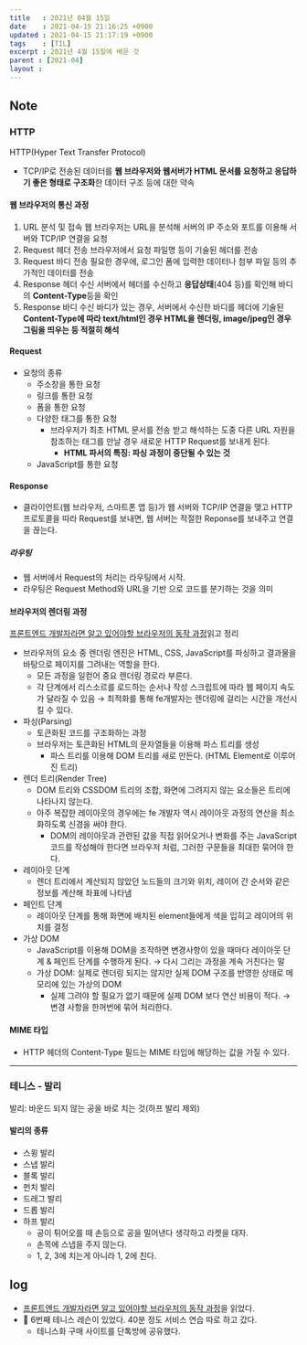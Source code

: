 ```yaml
---
title   : 2021년 04월 15일
date    : 2021-04-15 21:16:25 +0900
updated : 2021-04-15 21:17:19 +0900
tags    : [TIL]
excerpt : 2021년 4월 15일에 배운 것 
parent : [2021-04]
layout : 
---
```

## Note

### HTTP
HTTP(Hyper Text Transfer Protocol)
- TCP/IP로 전송된 데이터를 **웹 브라우저와 웹서버가 HTML 문서를 요청하고 응답하기 좋은 형태로 구조화**한 데이터 구조 등에 대한 약속 

#### 웹 브라우저의 통신 과정 
1. URL 분석 및 접속
웹 브라우저는 URL을 분석해 서버의 IP 주소와 포트를 이용해 서버와 TCP/IP 연결을 요청 
1. Request 헤더 전송
브라우저에서 요청 파일명 등이 기술된 헤더를 전송 
3. Request 바디 전송
필요한 경우에, 로그인 폼에 입력한 데이터나 첨부 파일 등의 추가적인 데이터를 전송 
4. Response 헤더 수신
서버에서 헤더를 수신하고 **응답상태**(404 등)를 확인해 바디의 **Content-Type**등을 확인 
5. Response 바디 수신 
바디가 있는 경우, 서버에서 수신한 바디를 헤더에 기술된 **Content-Type에 따라 text/html인 경우 HTML을 렌더링, image/jpeg인 경우 그림을 띄우는 등 적절히 해석**

#### Request 
- 요청의 종류 
  - 주소창을 통한 요청
  - 링크를 통한 요청
  - 폼을 통한 요청
  - 다양한 태그를 통한 요청 
    - 브라우저가 최초 HTML 문서를 전송 받고 해석하는 도중 다른 URL 자원을 참조하는 태그를 만날 경우 새로운 HTTP Request를 보내게 된다.   
      - **HTML 파서의 특징: 파싱 과정이 중단될 수 있는 것** 
  - JavaScript를 통한 요청 

#### Response 
- 클라이언트(웹 브라우저, 스마트폰 앱 등)가 웹 서버와 TCP/IP 연결을 맺고 HTTP 프로토콜을 따라 Request를 보내면, 웹 서버는 적절한 Reponse를 보내주고 연결을 끊는다. 

##### 라우팅
- 웹 서버에서 Request의 처리는 라우팅에서 시작. 
- 라우팅은 Request Method와 URL을 기반 으로 코드를 분기하는 것을 의미

#### 브라우저의 렌더링 과정 
[프론트엔드 개발자라면 알고 있어야할 브라우저의 동작 과정](https://wormwlrm.github.io/2021/03/27/How-browsers-work.html)읽고 정리 
- 브라우저의 요소 중 렌더링 엔진은 HTML, CSS, JavaScript를 파싱하고 결과물을 바탕으로 페이지를 그려내는 역할을 한다.  
  - 모든 과정을 일컫어 중요 렌더링 경로라 부른다.  
  - 각 단계에서 리스소르를 로드하는 순서나 작성 스크립트에 따라 웹 페이지 속도가 달라질 수 있음 → 최적화를 통해 fe개발자는 렌더링에 걸리는 시간을 개선시킬 수 있다.  
- 파싱(Parsing) 
  - 토큰화된 코드를 구조화하는 과정 
  - 브라우저는 토큰화된 HTML의 문자열들을 이용해 파스 트리를 생성 
    - 파스 트리를 이용해 DOM 트리를 새로 만든다. (HTML Element로 이루어진 트리)
- 렌더 트리(Render Tree)
  - DOM 트리와 CSSDOM 트리의 조합, 화면에 그려지지 않는 요소들은 트리에 나타나지 않는다.  
  - 아주 복잡한 레이아웃의 경우에는 fe 개발자 역시 레이아웃 과정의 연산을 최소화하도록 신경을 써야 한다.
    - DOM의 레이아웃과 관련된 값을 직접 읽어오거나 변화를 주는 JavaScript 코드를 작성해야 한다면 브라우저 처럼, 그러한 구문들을 최대한 묶어야 한다.  
- 레이아웃 단계 
  - 렌더 트리에서 계산되지 않았던 노드들의 크기와 위치, 레이어 간 순서와 같은 정보를 계산해 좌표에 나타냄  
- 페인트 단계   
  - 레이아웃 단계를 통해 화면에 배치된 element들에게 색을 입히고 레이어의 위치를 결정 
- 가상 DOM
  - JavaScript를 이용해 DOM을 조작하면 변경사항이 있을 때마다 레이아웃 단계 & 페인트 단계를 수행하게 된다. → 다시 그리는 과정을 계속 거친다는 말 
  - 가상 DOM: 실제로 렌더링 되지는 않지만 실제 DOM 구조를 반영한 상태로 메모리에 있는 가상의 DOM  
    - 실제 그려야 할 필요가 없기 때문에 실제 DOM 보다 연산 비용이 적다. → 변경 사항을 한꺼번에 묶어 처리한다.  

#### MIME 타입 
- HTTP 헤더의 Content-Type 필드는 MIME 타입에 해당하는 값을 가질 수 있다.  
---
### 테니스 - 발리 
발리: 바운드 되지 않는 공을 바로 치는 것(하프 발리 제외)

#### 발리의 종류 
- 스윙 발리
- 스냅 발리
- 블록 발리
- 펀치 발리 
- 드래그 발리
- 드롭 발리 
- 하프 발리 
  - 공이 튀어오를 때 손등으로 공을 밀어낸다 생각하고 라켓을 대자. 
  - 손목에 스냅을 주지 않는다. 
  - 1, 2, 3에 치는게 아니라 1, 2에 친다. 
  
## log 
- [프론트엔드 개발자라면 알고 있어야할 브라우저의 동작 과정](https://tir.netlify.app/#/Life/the-characteristics-of-the-30s-who-will-succeeding)을 읽었다.   
- 🎾 6번째 테니스 레슨이 있었다. 40분 정도 서비스 연습 따로 하고 갔다.  
  - 테니스화 구매 사이트를 단톡방에 공유했다. 
